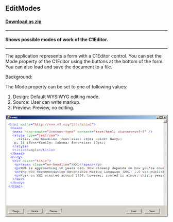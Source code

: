 ## EditModes
#### [Download as zip](https://grapecity.github.io/DownGit/#/home?url=https://github.com/GrapeCity/ComponentOne-WinForms-Samples/tree/master/NetFramework\XHtmlEditor\CS\EditModes)
____
#### Shows possible modes of work of the C1Editor.
____
The application represents a form with a C1Editor control.
You can set the Mode property of the C1Editor using the buttons at the bottom of the form.
You can also load and save the document to a file.

Background:

The Mode property can be set to one of following values:
1. Design: Default WYSIWYG editing mode.
2. Source: User can write markup.
3. Preview: Preview, no editing.

![screenshot](screenshot.PNG)
